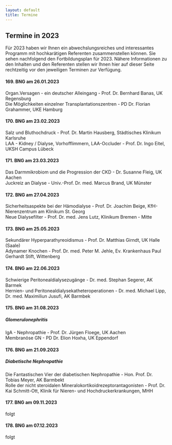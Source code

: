 ```yaml
---
layout: default
title: Termine
---
```

## Termine in 2023

Für 2023 haben wir Ihnen ein abwechslungsreiches und interessantes Programm mit hochkarätigen Referenten zusammenstellen können. Sie sehen nachfolgend den Fortbildungsplan für 2023. Nähere Informationen zu den Inhalten und den Referenten stellen wir Ihnen hier auf dieser Seite rechtzeitig vor den jeweiligen Terminen zur Verfügung.  
   
   
#### 169. BNG am 26.01.2023   
Organ.Versagen - ein deutscher Alleingang - Prof. Dr. Bernhard Banas, UK Regensburg   
Die Möglichkeiten einzelner Transplantationszentren - PD Dr. Florian Grahammer, UKE Hamburg	 

#### 170. BNG am 23.02.2023     
   
Salz und Bluthochdruck - Prof. Dr. Martin Hausberg, Städtisches Klinikum Karlsruhe    
LAA - Kidney / Dialyse, Vorhofflimmern, LAA-Occluder - Prof. Dr. Ingo Eitel, UKSH Campus Lübeck   
   
#### 171. BNG am 23.03.2023  
   
Das Darmmikrobiom und die Progression der CKD - Dr. Susanne Fleig, UK Aachen   
Juckreiz an Dialyse - Univ.-Prof. Dr. med. Marcus Brand, UK Münster   
   
#### 172. BNG am 27.04.2023  
   
Sicherheitsaspekte bei der Hämodialyse - Prof. Dr. Joachim Beige, KfH-Nierenzentrum am Klinikum St. Georg   
Neue Dialysefilter - Prof. Dr. med. Jens Lutz, Klinikum Bremen - Mitte   
   
#### 173. BNG am 25.05.2023  
   
Sekundärer Hyperparathyreoidismus - Prof. Dr. Matthias Girndt, UK Halle (Saale)   
Adynamer Knochen - Prof. Dr. med. Peter M. Jehle, Ev. Krankenhaus Paul Gerhardt Stift, Wittenberg   
   
#### 174. BNG am 22.06.2023  
   
Schwierige Peritonealdialysezugänge - Dr. med. Stephan Segerer, AK Barmek   
Hernien- und Peritonealdialysekatheteroperationen - Dr. med. Michael Lipp, Dr. med. Maximiliun Jusufi, AK Barmbek   
   
#### 175. BNG am 31.08.2023  
   
##### Glomerulonephritis
IgA - Nephropathie - Prof. Dr. Jürgen Floege, UK Aachen   
Membranöse GN - PD Dr. Elion Hoxha, UK Eppendorf     
   
#### 176. BNG am 21.09.2023  
   
##### Diabetische Nephropathie   
Die Fantastischen Vier der diabetischen Nephropathie - Hon. Prof. Dr. Tobias Meyer, AK Barmbekt   
Rolle der nicht steroidalen Mineralokortikoidrezeptorantagonisten -  Prof. Dr. Kai Schmitt-Ott, Klinik für Nieren- und Hochdruckerkrankungen, MHH   

#### 177. BNG am 09.11.2023  
   
folgt   
   
#### 178. BNG am 07.12.2023  
     
folgt   
   